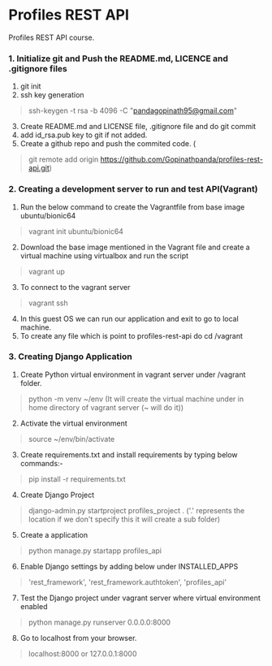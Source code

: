 # Profiles REST API

Profiles REST API course.

### 1. Initialize git and Push the README.md, LICENCE and .gitignore files
1. git init
2. ssh key generation 
> ssh-keygen -t rsa -b 4096 -C "pandagopinath95@gmail.com"
3. Create README.md and LICENSE file, .gitignore file and do git commit
4. add id_rsa.pub key to git if not added.
5. Create a github repo and push the commited code. ( 
> git remote add origin https://github.com/Gopinathpanda/profiles-rest-api.git)

### 2. Creating a development server to run and test API(Vagrant)
1. Run the below command to create the Vagrantfile from base image ubuntu/bionic64
 > vagrant init ubuntu/bionic64
2. Download the base image mentioned in the Vagrant file and create a virtual machine using virtualbox and run the script
 > vagrant up
3. To connect to the vagrant server
> vagrant ssh 
4. In this guest OS we can run our application and exit to go to local machine.
5. To create any file which is point to profiles-rest-api do cd /vagrant

### 3. Creating Django Application
1. Create Python virtual environment in vagrant server under /vagrant folder.

>  python -m venv ~/env (It will create the virtual machine under in home directory of vagrant server (~ will do it))
2. Activate the virtual environment
> source ~/env/bin/activate

3. Create requirements.txt and install requirements by typing below commands:-
> pip install -r requirements.txt
4. Create Django Project
>  django-admin.py startproject profiles_project . ('.' represents the location if we don't specify this it will create a sub folder)
5. Create a application
>  python manage.py startapp profiles_api
6. Enable Django settings by adding below under INSTALLED_APPS
> 'rest_framework',
    'rest_framework.authtoken',
    'profiles_api'
7. Test the Django project under vagrant server where virtual environment enabled
> python manage.py runserver 0.0.0.0:8000
8. Go to localhost from your browser.

> localhost:8000 or 127.0.0.1:8000